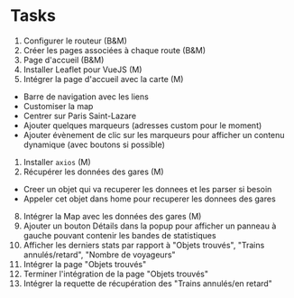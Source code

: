 # Tasks

1. Configurer le routeur (B&M)
2. Créer les pages associées à chaque route (B&M)
3. Page d'accueil (B&M)
4. Installer Leaflet pour VueJS (M)
5. Intégrer la page d'accueil avec la carte (M)
- Barre de navigation avec les liens
- Customiser la map
- Centrer sur Paris Saint-Lazare
- Ajouter quelques marqueurs (adresses custom pour le moment)
- Ajouter évènement de clic sur les marqueurs pour afficher un contenu dynamique (avec boutons si possible)
1. Installer `axios` (M)
2. Récupérer les données des gares (M)
- Creer un objet qui va recuperer les donnees et les parser si besoin
- Appeler cet objet dans home pour recuperer les donnees des gares
8. Intégrer la Map avec les données des gares (M)
9. Ajouter un bouton Détails dans la popup pour afficher un panneau à gauche pouvant contenir les bandes de statistiques
10. Afficher les derniers stats par rapport à "Objets trouvés", "Trains annulés/retard", "Nombre de voyageurs"
11. Intégrer la page "Objets trouvés"
12. Terminer l'intégration de la page "Objets trouvés"
13. Intégrer la requette de récupération des "Trains annulés/en retard"

